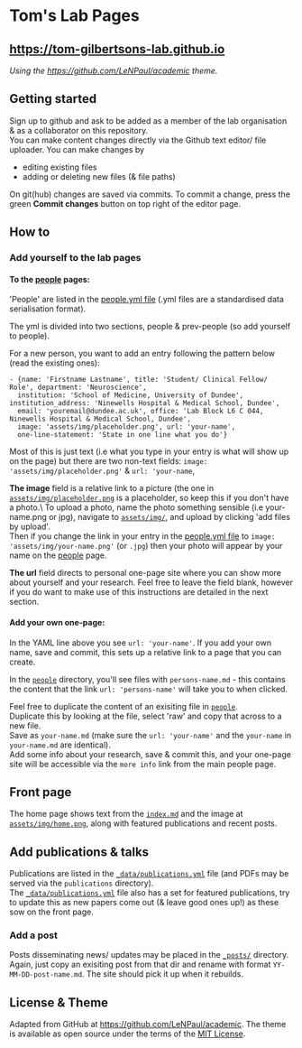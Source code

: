 # Tom's Lab Pages

## https://tom-gilbertsons-lab.github.io

*Using the https://github.com/LeNPaul/academic theme.*


## Getting started 
Sign up to github and ask to be added as a member of the lab organisation & as a collaborator on this repository.\
You can make content changes directly via the Github text editor/ file uploader. 
You can make changes by 
-  editing existing files
-  adding or deleting new files (& file paths)
  
On git(hub) changes are saved via commits. To commit a change, press the green **Commit changes** button on top right of the editor page.   

## How to 

### Add yourself to the lab pages

#### To the [people](https://tom-gilbertsons-lab.github.io/people) pages: 
'People' are listed in the [people.yml file](_data/people.yml) (.yml files are a standardised data serialisation format). 

The yml is divided into two sections, people & prev-people (so add yourself to people). 

For a new person, you want to add an entry following the pattern below (read the existing ones):
```
- {name: 'Firstname Lastname', title: 'Student/ Clinical Fellow/ Role', department: 'Neuroscience',
  institution: 'School of Medicine, University of Dundee', institution_address: 'Ninewells Hospital & Medical School, Dundee',
  email: 'youremail@dundee.ac.uk', office: 'Lab Block L6 C 044, Ninewells Hospital & Medical School, Dundee',
  image: 'assets/img/placeholder.png', url: 'your-name',
  one-line-statement: 'State in one line what you do'}
```
Most of this is just text (i.e what you type in your entry is what will show up on the page) but there are two non-text fields:
`image: 'assets/img/placeholder.png'` & `url: 'your-name`,

**The image** field is a relative link to a picture (the one in [`assets/img/placeholder.png`](assets/img/placeholder.png) is a placeholder, so keep this if you don't have a photo.\ 
To upload a photo, name the photo something sensible (i.e your-name.png or jpg), navigate to [`assets/img/`](assets/img/), and upload by clicking 'add files by upload'.\
Then if you change the link in your entry in the  [people.yml file](_data/people.yml) to `image: 'assets/img/your-name.png'` (or `.jpg`) then your photo will appear by your name on the [people](https://tom-gilbertsons-lab.github.io/people) page. 

**The url** field directs to personal one-page site where you can show more about yourself and your research. Feel free to leave the field blank, however if you do want to make use of this instructions are detailed in the next section. 

#### Add your own one-page: 
In the YAML line above you see `url: 'your-name'`. If you add your own name, save and commit, this sets up a relative link to a page that you can create.

In the [`people`](people/) directory, you'll see files with `persons-name.md` - this contains the content that the link `url: 'persons-name'` will take you to when clicked. 

Feel free to duplicate the content of an exisiting file in [`people`](people/).\
Duplicate this by looking at the file, select 'raw' and copy that across to a new file.\
Save as  `your-name.md` (make sure the  `url: 'your-name'` and the `your-name` in `your-name.md` are identical).\
Add some info about your research, save & commit this, and your one-page site will be accessible via the `more info` link from the main people page. 

## Front page
The home page shows text from the [`index.md`](index.md) and the image at  [`assets/img/home.png`](assets/img/home.png), along with featured publications and recent posts.

## Add publications & talks 
Publications are listed in the [`_data/publications.yml`](_data/publications.yml) file (and PDFs may be served via the `publications` directory).\
The [`_data/publications.yml`](_data/publications.yml) file also has a set for featured publications, try to update this as new papers come out (& leave good ones up!) as these sow on the front page. 

### Add a post
Posts disseminating news/ updates may be placed in the [`_posts/`](_posts) directory. Again, just copy an exisiting post from that dir and rename with format `YY-MM-DD-post-name.md`. The site should pick it up when it rebuilds. 

## License & Theme
Adapted from  GitHub at https://github.com/LeNPaul/academic. The theme is available as open source under the terms of the [MIT License](https://opensource.org/licenses/MIT).
